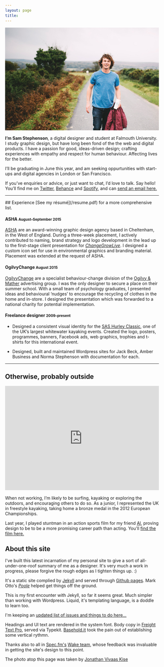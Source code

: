 ```yaml
---
layout: page
title: 
---
```


![Photo: Jonathan Vivaas Kise](/images/sam1.jpg)

**I’m Sam Stephenson**, a digital designer and student at Falmouth University. I study graphic design, but have long been fond of the the web and digital products. I have a passion for good, ideas-driven design; crafting experiences with empathy and respect for human behaviour. Affecting lives for the better.

I’ll be graduating in June this year, and am seeking oppurtunities with start-ups and digital agencies in London or San Francisco.

If you’ve enquiries or advice, or just want to chat, I’d love to talk. Say hello! You’ll find me on [Twitter](https://twitter.com/samstephenson1), [Behance](https://www.behance.net/samstephenson) and [Spotify](https://play.spotify.com/user/11120014586), and can [send an email here.](mailto:sam@stephenson.net)

<hr>
## Experience
[See my résumé](/resume.pdf) for a more comprehensive list.

#### ASHA <small>August–September 2015</small>
[ASHA](http://ashawebsite.co.uk/) are an award-winning graphic design agency based in Cheltenham, in the West of England. During a three-week placement, I actively contributed to naming, brand strategy and logo development in the lead up to the first-stage client presentation for [*ChangeGrowLive*](http://ashawebsite.co.uk/news/asha-launches-rebrand-of-recovery-charity/). I designed a custom icon set for use in environmental graphics and branding material. Placement was extended at the request of ASHA.

#### OgilvyChange <small>August 2015</small>
[OgilvyChange](http://ogilvychange.com/) are a specialist behaviour-change division of the [Ogilvy & Mather](https://ogilvy.co.uk/) advertising group. I was the only designer to secure a place on their summer school. With a small team of psychology graduates, I presented ideas and behavioural ‘nudges’ to encourage the recycling of clothes in the home and in-store . I designed the presentation which was forwarded to a national charity for potential implementation.

#### Freelance designer <small>2009–present</small>
- Designed a consistent visual identity for the [SAS Hurley Classic](https://www.facebook.com/SasHurleyClassic/?fref=ts), one of the UK’s largest whitewater kayaking events. Created the logo, posters, programmes, banners, Facebook ads, web graphics, trophies and t-shirts for this international event. 

- Designed, built and maintained Wordpress sites for Jack Beck, Amber Business and Norma Stephenson with documentation for each.

<hr>

## Otherwise, probably outside

<iframe width="100%" height="340" src="https://www.youtube.com/embed/rbn0sufuXmg?rel=0&amp;showinfo=0" frameborder="0" allowfullscreen></iframe>

When not working, I’m likely to be surfing, kayaking or exploring the outdoors, and encouraging others to do so. As a junior, I represented the UK in freestyle kayaking, taking home a bronze medal in the 2012 European Championships.

Last year, I played stuntman in an action sports film for my friend [Al](https://vimeo.com/alpleass), proving design to be to be a more promising career path than acting. You'll [find the film here.](https://vimeo.com/126584802) 

## About this site

I've built this latest incarnation of my personal site to give a sort of all-under-one-roof summary of me as a designer. It's very much a work in progress, please forgive the rough edges as I tighten things up. :)

It's a static site complied by [Jekyll](http://jekyllrb.com/) and served through [Github pages](https://pages.github.com/). Mark Otto's [*Poole*](https://github.com/poole/poole) helped get things off the ground. 

This is my first encounter with Jekyll, so far it seems great. Much simpler than working with Wordpress. Liquid, it's templating language, is a doddle to learn too.

I'm keeping an [updated list of issues and things to do here…](https://workflowy.com/s/tOSIWFifHd)

Headings and UI text are rendered in the system font. Body copy in [Freight Text Pro](https://typekit.com/fonts/freight-text-pro), served via Typekit. [Basehold.it](http://basehold.it/) took the pain out of establishing some vertical rythmn.

Thanks also to all in [Spec.fm's](http://spec.fm/) [Wake team](https://inspect.wake.io/), whose feedback was invaluable in getting the site's design to this point.

The photo atop this page was taken by [Jonathan Vivaas Kise](http://www.jonathanvk.com/)